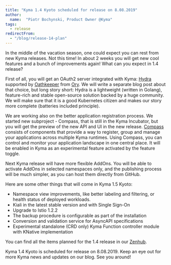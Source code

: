```yaml
---
title: "Kyma 1.4 Kyoto scheduled for release on 8.08.2019"
author:
  name:  "Piotr Bochynski, Product Owner @Kyma"
tags:
  - release
redirectFrom:
  - "/blog/release-14-plan"
---
```


In the middle of the vacation season, one could expect you can rest from new Kyma releases. Not this time! In about 2 weeks you will get new cool features and a bunch of improvements again! What can you expect in 1.4 release? 
<!-- overview -->

First of all, you will get an OAuth2 server integrated with Kyma: [Hydra](https://github.com/ory/hydra) supported by [Oathkeeper](https://github.com/ory/oathkeeper) from [Ory](https://www.ory.sh/). We will write a separate blog post about that choice, but long story short: Hydra is a lightweight (written in Golang), feature-rich and stable open-source solution backed by a huge community. We will make sure that it is a good Kubernetes citizen and makes our story more complete (batteries included principle).

We are working also on the better application registration process. We started new subproject - Compass, that is still in the Kyma Incubator, but you will get the preview of the new API and UI in the new release. [Compass](https://github.com/kyma-incubator/compass) consists of components that provide a way to register, group and manage your applications across multiple Kyma runtimes. Using Compass, you can control and monitor your application landscape in one central place. It will be enabled in Kyma as an experimental feature activated by the feature toggle.

Next Kyma release will have more flexible AddOns. You will be able to activate AddOns in selected namespaces only, and the publishing process will be much simpler, as you can host them directly from GitHub.

Here are some other things that will come in Kyma 1.5 Kyoto:
- Namespace view improvements, like better labeling and filtering, or health status of deployed workloads.
- Kiali in the latest stable version and with Single Sign-On
- Upgrade to Istio 1.2.2
- The backup procedure is configurable as part of the installation
- Conversion and validation service for AsyncAPI specifications
- Experimental standalone (CRD only) Kyma Function controller module with KNative implementation

You can find all the items planned for the 1.4 release in our [Zenhub](https://app.zenhub.com/workspaces/kyma---all-repositories-5b6d5985084045741e744dea/reports/release?release=5cd88a49145f41296ed5194a).

Kyma 1.4 Kyoto is scheduled for release on 8.08.2019. Keep an eye out for more Kyma news and updates on our blog. See you around! 